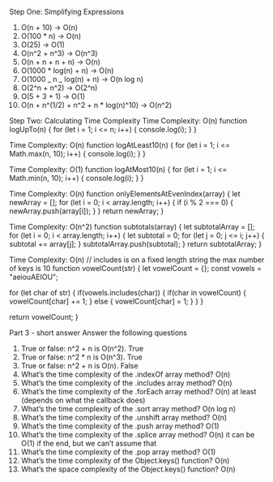 Step One: Simplifying Expressions

1. O(n + 10) -> O(n)
2. O(100 \* n) -> O(n)
3. O(25) -> O(1)
4. O(n^2 + n^3) -> O(n^3)
5. O(n + n + n + n) -> O(n)
6. O(1000 \* log(n) + n) -> O(n)
7. O(1000 _ n _ log(n) + n) -> O(n log n)
8. O(2^n + n^2) -> O(2^n)
9. O(5 + 3 + 1) -> O(1)
10. O(n + n^(1/2) + n^2 + n \* log(n)^10) -> O(n^2)

Step Two: Calculating Time Complexity
Time Complexity: O(n)
function logUpTo(n) {
for (let i = 1; i <= n; i++) {
console.log(i);
}
}

Time Complexity: O(n)
function logAtLeast10(n) {
for (let i = 1; i <= Math.max(n, 10); i++) {
console.log(i);
}
}

Time Complexity: O(1)
function logAtMost10(n) {
for (let i = 1; i <= Math.min(n, 10); i++) {
console.log(i);
}
}

Time Complexity: O(n)
function onlyElementsAtEvenIndex(array) {
let newArray = [];
for (let i = 0; i < array.length; i++) {
if (i % 2 === 0) {
newArray.push(array[i]);
}
}
return newArray;
}

Time Complexity: O(n^2)
function subtotals(array) {
let subtotalArray = [];
for (let i = 0; i < array.length; i++) {
let subtotal = 0;
for (let j = 0; j <= i; j++) {
subtotal += array[j];
}
subtotalArray.push(subtotal);
}
return subtotalArray;
}

Time Complexity: O(n) // includes is on a fixed length string the max number of keys is 10
function vowelCount(str) {
let vowelCount = {};
const vowels = "aeiouAEIOU";

for (let char of str) {
if(vowels.includes(char)) {
if(char in vowelCount) {
vowelCount[char] += 1;
} else {
vowelCount[char] = 1;
}
}
}

return vowelCount;
}

Part 3 - short answer
Answer the following questions

1. True or false: n^2 + n is O(n^2). True
2. True or false: n^2 \* n is O(n^3). True
3. True or false: n^2 + n is O(n). False
4. What’s the time complexity of the .indexOf array method? O(n)
5. What’s the time complexity of the .includes array method? O(n)
6. What’s the time complexity of the .forEach array method? O(n) at least (depends on what the callback does)
7. What’s the time complexity of the .sort array method? O(n log n)
8. What’s the time complexity of the .unshift array method? O(n)
9. What’s the time complexity of the .push array method? O(1)
10. What’s the time complexity of the .splice array method? O(n) it can be O(1) if the end, but we can’t assume that
11. What’s the time complexity of the .pop array method? O(1)
12. What’s the time complexity of the Object.keys() function? O(n)
13. What’s the space complexity of the Object.keys() function? O(n)
